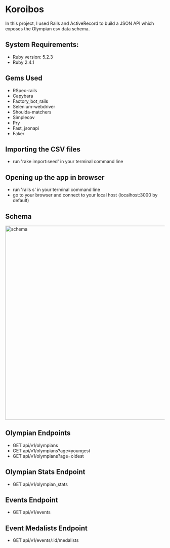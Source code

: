 # Koroibos
In this project, I used Rails and ActiveRecord to build a JSON API which exposes the Olympian csv data schema.

## System Requirements:
* Ruby version: 5.2.3
* Ruby 2.4.1

## Gems Used
* RSpec-rails
* Capybara
* Factory_bot_rails
* Selenium-webdriver
* Shoulda-matchers
* Simplecov
* Pry
* Fast_jsonapi
* Faker

## Importing the CSV files
- run 'rake import:seed' in your terminal command line

## Opening up the app in browser
- run 'rails s' in your terminal command line
- go to your browser and connect to your local host (localhost:3000 by default)

## Schema
<img width="613" alt="schema" src="https://user-images.githubusercontent.com/46171611/65176445-4d3d3900-da44-11e9-90a0-aca80574f7a1.png">

## Olympian Endpoints
- GET api/v1/olympians
- GET api/v1/olympians?age=youngest
- GET api/v1/olympians?age=oldest

## Olympian Stats Endpoint
- GET api/v1/olympian_stats

## Events Endpoint
- GET api/v1/events

## Event Medalists Endpoint
- GET api/v1/events/:id/medalists
